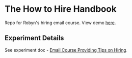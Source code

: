 # The How to Hire Handbook

Repo for Robyn's hiring email course. View demo [here](https://howtohire.now.sh).

## Experiment Details

See experiment doc - [Email Course Providing Tips on Hiring](https://docs.google.com/a/nudj.co/document/d/1Ya30RSH84P8wvGJywtB_H3cIfQy-ysenc7YvvKMVu8U/edit?usp=sharing).
